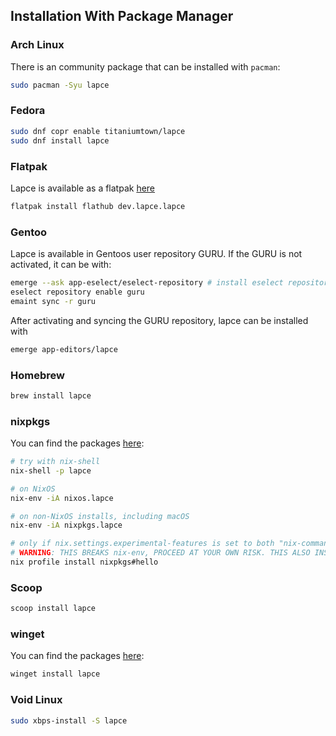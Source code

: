 ## Installation With Package Manager

### Arch Linux

There is an community package that can be installed with `pacman`:

```bash
sudo pacman -Syu lapce
```

### Fedora
```bash
sudo dnf copr enable titaniumtown/lapce
sudo dnf install lapce
```

### Flatpak

Lapce is available as a flatpak [here](https://flathub.org/apps/details/dev.lapce.lapce)

```bash
flatpak install flathub dev.lapce.lapce
```

### Gentoo

Lapce is available in Gentoos user repository GURU. 
If the GURU is not activated, it can be with:

```bash
emerge --ask app-eselect/eselect-repository # install eselect repository
eselect repository enable guru 
emaint sync -r guru
```

After activating and syncing the GURU repository, lapce can be installed with

```bash
emerge app-editors/lapce
```

### Homebrew

```bash
brew install lapce
```

### nixpkgs

You can find the packages [here](https://search.nixos.org/packages?channel=unstable&show=lapce&from=0&size=50&sort=relevance&type=packages&query=lapce):

```bash
# try with nix-shell
nix-shell -p lapce

# on NixOS
nix-env -iA nixos.lapce

# on non-NixOS installs, including macOS
nix-env -iA nixpkgs.lapce

# only if nix.settings.experimental-features is set to both "nix-command" and "flakes"
# WARNING: THIS BREAKS nix-env, PROCEED AT YOUR OWN RISK. THIS ALSO INSTALLS FROM UNSTABLE BRANCH.
nix profile install nixpkgs#hello
```

### Scoop

```bash
scoop install lapce
```

### winget

You can find the packages [here](https://github.com/microsoft/winget-pkgs/tree/master/manifests/l/Lapce/Lapce):

```bash
winget install lapce
```

### Void Linux
```bash
sudo xbps-install -S lapce
```